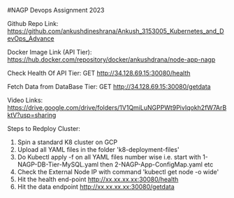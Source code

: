 #NAGP Devops Assignment 2023

Github Repo Link: https://github.com/ankushdineshrana/Ankush_3153005_Kubernetes_and_DevOps_Advance

Docker Image Link (API Tier): https://hub.docker.com/repository/docker/ankushdrana/node-app-nagp

Check Health Of API Tier: GET http://34.128.69.15:30080/health

Fetch Data from DataBase Tier: GET http://34.128.69.15:30080/getdata

Video Links: https://drive.google.com/drive/folders/1V1QmiLuNGPPWt9PivIqokh2fW7ArBktV?usp=sharing

Steps to Redploy Cluster:
1. Spin a standard K8 cluster on GCP
2. Upload all YAML files in the folder 'k8-deployment-files'
3. Do Kubectl apply -f on all YAML files number wise 
        i.e. start with 1-NAGP-DB-Tier-MySQL.yaml then 2-NAGP-App-ConfigMap.yaml etc
4. Check the External Node IP with command 'kubectl get node -o wide'
5. Hit the health end-point http://xx.xx.xx.xx:30080/health
6. Hit the data endpoint http://xx.xx.xx.xx:30080/getdata

